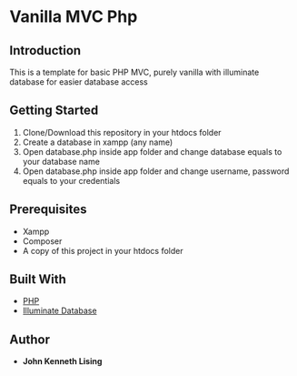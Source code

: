 # Vanilla MVC Php

## Introduction
This is a template for basic PHP MVC, purely vanilla with illuminate database for easier database access

## Getting Started
1) Clone/Download this repository in your htdocs folder
2) Create a database in xampp (any name)
3) Open database.php inside app folder and change database equals to your database name
3) Open database.php inside app folder and change username, password equals to your credentials


## Prerequisites
* Xampp
* Composer
* A copy of this project in your htdocs folder

## Built With
* [PHP](http://www.php.net/)
* [Illuminate Database](https://github.com/illuminate/database)

## Author
* **John Kenneth Lising**
